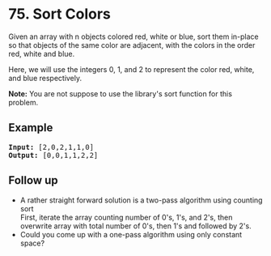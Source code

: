 # 75. Sort Colors

Given an array with n objects colored red, white or blue, sort them in-place so that objects of the same color are adjacent, with the colors in the order red, white and blue.

Here, we will use the integers 0, 1, and 2 to represent the color red, white, and blue respectively.

**Note:** You are not suppose to use the library's sort function for this problem.

## Example

<pre>
<b>Input:</b> [2,0,2,1,1,0]
<b>Output:</b> [0,0,1,1,2,2]
</pre>

## Follow up

* A rather straight forward solution is a two-pass algorithm using counting sort</br>First, iterate the array counting number of 0's, 1's, and 2's, then overwrite array with total number of 0's, then 1's and followed by 2's.
* Could you come up with a one-pass algorithm using only constant space?

